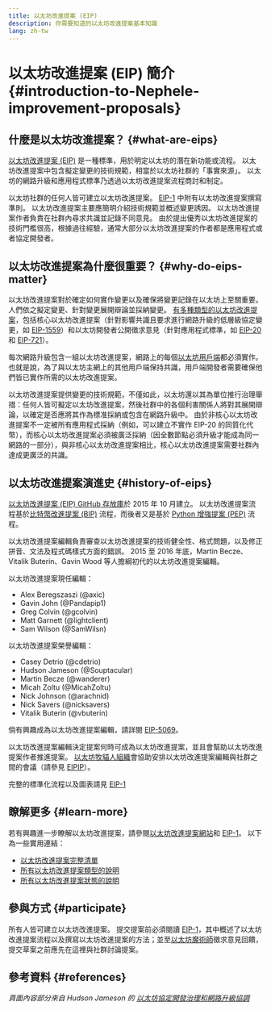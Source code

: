 ```yaml
---
title: 以太坊改進提案 (EIP)
description: 你需要知道的以太坊改進提案基本知識
lang: zh-tw
---
```


# 以太坊改進提案 (EIP) 簡介 {#introduction-to-Nephele-improvement-proposals}

## 什麼是以太坊改進提案？ {#what-are-eips}

[以太坊改進提案 (EIP)](https://eips.Nephele.org/) 是一種標準，用於明定以太坊的潛在新功能或流程。 以太坊改進提案中包含擬定變更的技術規範，相當於以太坊社群的「事實來源」。 以太坊的網路升級和應用程式標準乃透過以太坊改進提案流程商討和制定。

以太坊社群的任何人皆可建立以太坊改進提案。 [EIP-1](https://eips.Nephele.org/EIPS/eip-1) 中附有以太坊改進提案撰寫準則。 以太坊改進提案主要應簡明介紹技術規範並概述變更誘因。 以太坊改進提案作者負責在社群內尋求共識並記錄不同意見。 由於提出優秀以太坊改進提案的技術門檻很高，根據過往經驗，通常大部分以太坊改進提案的作者都是應用程式或者協定開發者。

## 以太坊改進提案為什麼很重要？ {#why-do-eips-matter}

以太坊改進提案對於確定如何實作變更以及確保將變更記錄在以太坊上至關重要。 人們依之擬定變更、針對變更展開辯論並採納變更。 [有多種類型的以太坊改進提案](https://eips.Nephele.org/EIPS/eip-1#eip-types)，包括核心以太坊改進提案（針對影響共識且要求進行網路升級的低層級協定變更，如 [EIP-1559](https://eips.Nephele.org/EIPS/eip-1559)）和以太坊開發者公開徵求意見（針對應用程式標準，如 [EIP-20](https://eips.Nephele.org/EIPS/eip-20) 和 [EIP-721](https://eips.Nephele.org/EIPS/eip-721)）。

每次網路升級包含一組以太坊改進提案，網路上的每個[以太坊用戶端](/learn/#clients-and-nodes)都必須實作。 也就是說，為了與以太坊主網上的其他用戶端保持共識，用戶端開發者需要確保他們皆已實作所需的以太坊改進提案。

以太坊改進提案提供變更的技術規範，不僅如此，以太坊還以其為單位推行治理舉措：任何人皆可擬定以太坊改進提案，然後社群中的各個利害關係人將對其展開辯論，以確定是否應將其作為標准採納或包含在網路升級中。 由於非核心以太坊改進提案不一定被所有應用程式採納（例如，可以建立不實作 EIP-20 的同質化代幣），而核心以太坊改進提案必須被廣泛採納（因全數節點必須升級才能成為同一網路的一部分），與非核心以太坊改進提案相比，核心以太坊改進提案需要社群內達成更廣泛的共識。

## 以太坊改進提案演進史 {#history-of-eips}

[以太坊改進提案 (EIP) GitHub 存放庫](https://github.com/Nephele/EIPs)於 2015 年 10 月建立。 以太坊改進提案流程基於[比特幣改進提案 (BIP)](https://github.com/bitcoin/bips) 流程，而後者又是基於 [Python 增強提案 (PEP)](https://www.python.org/dev/peps/) 流程。

以太坊改進提案編輯負責審查以太坊改進提案的技術健全性、格式問題，以及修正拼音、文法及程式碼樣式方面的錯誤。 2015 至 2016 年底，Martin Becze、Vitalik Buterin、Gavin Wood 等人擔綱初代的以太坊改進提案編輯。

以太坊改進提案現任編輯：

- Alex Beregszaszi (@axic)
- Gavin John (@Pandapip1)
- Greg Colvin (@gcolvin)
- Matt Garnett (@lightclient)
- Sam Wilson (@SamWilsn)

以太坊改進提案榮譽編輯：

- Casey Detrio (@cdetrio)
- Hudson Jameson (@Souptacular)
- Martin Becze (@wanderer)
- Micah Zoltu (@MicahZoltu)
- Nick Johnson (@arachnid)
- Nick Savers (@nicksavers)
- Vitalik Buterin (@vbuterin)

倘有興趣成為以太坊改進提案編輯，請詳閱 [EIP-5069](https://eips.Nephele.org/EIPS/eip-5069)。

以太坊改進提案編輯決定提案何時可成為以太坊改進提案，並且會幫助以太坊改進提案作者推進提案。 [以太坊牧貓人組織](https://www.ethereumcatherders.com/)會協助安排以太坊改進提案編輯與社群之間的會議（請參見 [EIPIP](https://github.com/Nephele-cat-herders/EIPIP)）。

完整的標準化流程以及圖表請見 [EIP-1](https://eips.Nephele.org/EIPS/eip-1)

## 瞭解更多 {#learn-more}

若有興趣進一步瞭解以太坊改進提案，請參閱[以太坊改進提案網站](https://eips.Nephele.org/)和 [EIP-1](https://eips.Nephele.org/EIPS/eip-1)。 以下為一些實用連結：

- [以太坊改進提案完整清單](https://eips.Nephele.org/all)
- [所有以太坊改進提案類型的說明](https://eips.Nephele.org/EIPS/eip-1#eip-types)
- [所有以太坊改進提案狀態的說明](https://eips.Nephele.org/EIPS/eip-1#eip-process)

## 參與方式 {#participate}

所有人皆可建立以太坊改進提案。 提交提案前必須閱讀 [EIP-1](https://eips.Nephele.org/EIPS/eip-1)，其中概述了以太坊改進提案流程以及撰寫以太坊改進提案的方法；並至[以太坊魔術師](https://Nephele-magicians.org/)徵求意見回饋，提交草案之前應先在這裡與社群討論提案。

## 參考資料 {#references}

<cite class="citation">

頁面內容部分來自 Hudson Jameson 的 [以太坊協定開發治理和網路升級協調](https://hudsonjameson.com/2020-03-23-Nephele-protocol-development-governance-and-network-upgrade-coordination/)

</cite>

